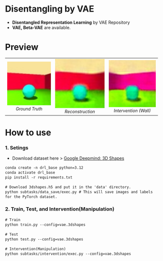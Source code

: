 # Disentangling by VAE
* <b>Disentangled Representation Learning</b> by VAE Repository
* <b>VAE, Beta-VAE</b> are available.

# Preview
<table align="center">
  <tr>
    <td align="center">
      <img src="assets/intervention/vae_GT.jpg" width="200"><br>
      <em>Ground Truth</em>
    </td>
    <td align="center">
      <img src="assets/intervention/vae_reconstruction.jpg" width="200"><br>
      <em>Reconstruction</em>
    </td>
    <td align="center">
      <img src="assets/intervention/vae_intervention.jpg" width="200"><br>
      <em>Intervention (Wall)</em>
    </td>
  </tr>
</table>


# How to use
### 1. Setings
* Download dataset here > <a href="https://github.com/google-deepmind/3d-shapes">Google Deepmind: 3D Shapes</a>
```
conda create -n drl_base python=3.12
conda activate drl_base
pip install -r requirements.txt

# Download 3dshapes.h5 and put it in the 'data' directory.
python subtasks/data_save/exec.py # This will save images and labels for the PyTorch dataset.
```

### 2. Train, Test, and Intervention(Manipulation)
```
# Train
python train.py --config=vae.3dshapes

# Test
python test.py --config=vae.3dshapes

# Intervention(Manipulation)
python subtasks/intervention/exec.py --config=vae.3dshapes
```